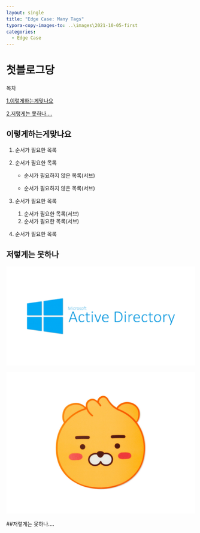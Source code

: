 ```yaml
---
layout: single
title: "Edge Case: Many Tags"
typora-copy-images-to: ..\images\2021-10-05-first
categories:
  - Edge Case
---
```


# 첫블로그당

목차

[1.이렇게하는게맞나요](#이렇게하는게맞나요)

[2.저렇게는 못하나....](#저렇게는-못하나....)

## 이렇게하는게맞나요

1. 순서가 필요한 목록
2. 순서가 필요한 목록

    - 순서가 필요하지 않은 목록(서브)

    - 순서가 필요하지 않은 목록(서브) 
3. 순서가 필요한 목록
    1. 순서가 필요한 목록(서브)
    1. 순서가 필요한 목록(서브)
4. 순서가 필요한 목록





## 저렇게는 못하나

![fdsfsf](../image/2021-10-05-first/fdsfsf.png)





![d](../image/2021-10-05-first/d-16341154587231.jpg)



##저렇게는 못하나....